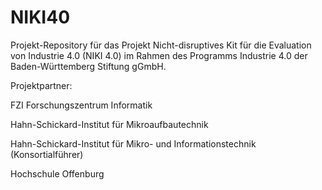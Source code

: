 # NIKI40
Projekt-Repository für das Projekt Nicht-disruptives Kit für die Evaluation von Industrie 4.0 (NIKI 4.0) im Rahmen des Programms Industrie 4.0 der Baden-Württemberg Stiftung gGmbH.


Projektpartner:

FZI Forschungszentrum Informatik

Hahn-Schickard-Institut für Mikroaufbautechnik

Hahn-Schickard-Institut für Mikro- und Informationstechnik (Konsortialführer)

Hochschule Offenburg
